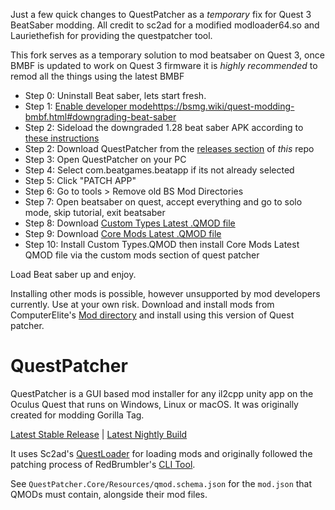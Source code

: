 Just a few quick changes to QuestPatcher as a *temporary* fix for Quest 3 BeatSaber modding. All credit to sc2ad for a modified modloader64.so and Lauriethefish for providing the questpatcher tool. 

This fork serves as a temporary solution to mod beatsaber on Quest 3, once BMBF is updated to work on Quest 3 firmware it is *highly recommended* to remod all the things using the latest BMBF

- Step 0: Uninstall Beat saber, lets start fresh.
- Step 1: [Enable developer mode](https://bsmg.wiki/quest-modding.html )https://bsmg.wiki/quest-modding-bmbf.html#downgrading-beat-saber
- Step 2: Sideload the downgraded 1.28 beat saber APK according to [these instructions](https://bsmg.wiki/quest-modding-bmbf.html#downgrading-beat-saber)
- Step 2: Download QuestPatcher from the [releases section](https://github.com/timfenton/QuestPatcher/releases/tag/0.1) of *this* repo
- Step 3: Open QuestPatcher on your PC
- Step 4: Select com.beatgames.beatapp if its not already selected
- Step 5: Click "PATCH APP"
- Step 6: Go to tools > Remove old BS Mod Directories
- Step 7: Open beatsaber on quest, accept everything and go to solo mode, skip tutorial, exit beatsaber
- Step 8: Download [Custom Types Latest .QMOD file](https://github.com/sc2ad/Il2CppQuestTypePatching/releases)
- Step 9: Download [Core Mods Latest .QMOD file](https://oculusdb.rui2015.me/api/coremodsdownload/1.28.0_4124311467.qmod)
- Step 10: Install Custom Types.QMOD then install Core Mods Latest QMOD file via the custom mods section of quest patcher

Load Beat saber up and enjoy. 

Installing other mods is possible, however unsupported by mod developers currently. Use at your own risk. 
Download and install mods from ComputerElite's [Mod directory](https://computerelite.github.io/tools/Beat_Saber/questmods.html) and install using this version of Quest patcher.

# QuestPatcher

QuestPatcher is a GUI based mod installer for any il2cpp unity app on the Oculus Quest that runs on Windows, Linux or macOS.
It was originally created for modding Gorilla Tag.

[Latest Stable Release](https://github.com/Lauriethefish/QuestPatcher/releases/latest) | [Latest Nightly Build](https://nightly.link/Lauriethefish/QuestPatcher/workflows/standalone/main)

It uses Sc2ad's [QuestLoader](https://github.com/sc2ad/QuestLoader/) for loading mods and originally followed the patching process of RedBrumbler's [CLI Tool](https://github.com/RedBrumbler/QuestAppPatcher).

See `QuestPatcher.Core/Resources/qmod.schema.json` for the `mod.json` that QMODs must contain, alongside their mod files.
